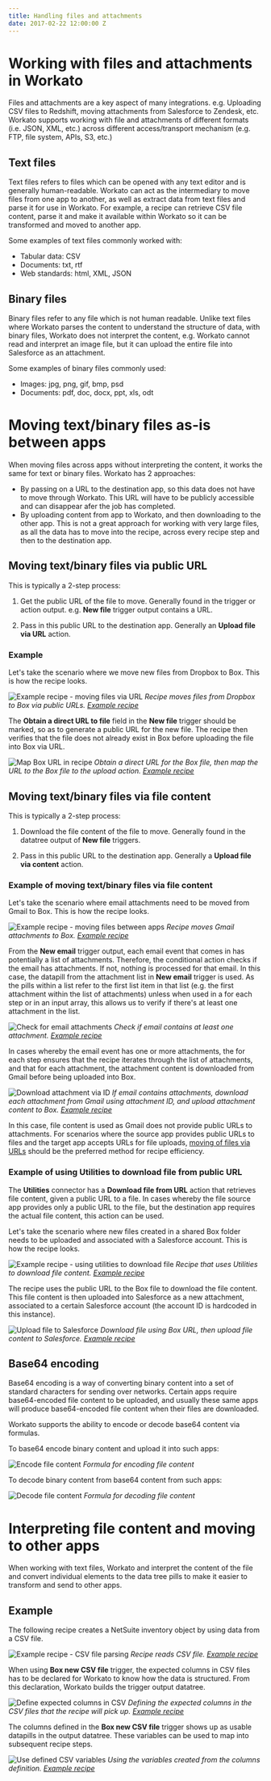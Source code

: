 ```yaml
---
title: Handling files and attachments
date: 2017-02-22 12:00:00 Z
---
```

# Working with files and attachments in Workato
Files and attachments are a key aspect of many integrations. e.g. Uploading  CSV files to Redshift, moving attachments from Salesforce to Zendesk, etc. Workato supports working with file and attachments of different formats (i.e. JSON, XML, etc.) across different access/transport mechanism (e.g. FTP, file system, APIs, S3, etc.)

## Text files
Text files refers to files which can be opened with any text editor and is generally human-readable. Workato can act as the intermediary to move files from one app to another, as well as extract data from text files and parse it for use in Workato. For example, a recipe can retrieve CSV file content, parse it and make it available within Workato so it can be transformed and moved to another app.

Some examples of text files commonly worked with:
- Tabular data: CSV
- Documents: txt, rtf
- Web standards: html, XML, JSON

## Binary files
Binary files refer to any file which is not human readable. Unlike text files where Workato parses the content to understand the structure of data, with binary files, Workato does not interpret the content, e.g. Workato cannot read and interpret an image file, but it can upload the entire file into Salesforce as an attachment.

Some examples of binary files commonly used:
- Images: jpg, png, gif, bmp, psd
- Documents: pdf, doc, docx, ppt, xls, odt

# Moving text/binary files as-is between apps
When moving files across apps without interpreting the content, it works the same for text or binary files. Workato has 2 approaches:
- By passing on a URL to the destination app, so this data does not have to move through Workato. This URL will have to be publicly accessible and can disappear afer the job has completed.
- By uploading content from app to Workato, and then downloading to the other app. This is not a great approach for working with very large files, as all the data has to move into the recipe, across every recipe step and then to the destination app.

## Moving text/binary files via public URL
This is typically a 2-step process:

1. Get the public URL of the file to move. Generally found in the trigger or action output. e.g. **New file** trigger output contains a URL.

2. Pass in this public URL to the destination app. Generally an **Upload file via URL** action.

### Example
Let's take the scenario where we move new files from Dropbox to Box. This is how the recipe looks.

![Example recipe - moving files via URL](/assets/images/features/files-and-attachments/file-url-recipe.png)
*Recipe moves files from Dropbox to Box via public URLs. [Example recipe](https://www.workato.com/recipes/485735)*

The **Obtain a direct URL to file** field in the **New file** trigger should be marked, so as to generate a public URL for the new file. The recipe then verifies that the file does not already exist in Box before uploading the file into Box via URL.

![Map Box URL in recipe](/assets/images/features/files-and-attachments/map-box-url-in-recipe.gif)
*Obtain a direct URL for the Box file, then map the URL to the Box file to the upload action. [Example recipe](https://www.workato.com/recipes/485735)*

## Moving text/binary files via file content
This is typically a 2-step process:

1. Download the file content of the file to move. Generally found in the datatree output of **New file** triggers.

2. Pass in this public URL to the destination app. Generally a **Upload file via content** action.

### Example of moving text/binary files via file content
Let's take the scenario where email attachments need to be moved from Gmail to Box. This is how the recipe looks.

![Example recipe - moving files between apps](/assets/images/features/files-and-attachments/moving-files-betwen-apps-recipe.png)
*Recipe moves Gmail attachments to Box. [Example recipe](https://www.workato.com/recipes/485773)*

From the **New email** trigger output, each email event that comes in has potentially a list of attachments. Therefore, the conditional action checks if the email has attachments. If not, nothing is processed for that email. In this case, the datapill from the attachment list in **New email** trigger is used. As the pills within a list refer to the first list item in that list (e.g. the first attachment within the list of attachments) unless when used in a for each step or in an input array, this allows us to verify if there's at least one attachment in the list.

![Check for email attachments](/assets/images/features/files-and-attachments/check-for-email-attachments.gif)
*Check if email contains at least one attachment. [Example recipe](https://www.workato.com/recipes/485773)*

In cases whereby the email event has one or more attachments, the for each step ensures that the recipe iterates through the list of attachments, and that for each attachment, the attachment content is downloaded from Gmail before being uploaded into Box.

![Download attachment via ID](/assets/images/features/files-and-attachments/download-attachment-via-id.gif)
*If email contains attachments, download each attachment from Gmail using attachment ID, and upload attachment content to Box. [Example recipe](https://www.workato.com/recipes/485773)*

In this case, file content is used as Gmail does not provide public URLs to attachments. For scenarios where the source app provides public URLs to files and the target app accepts URLs for file uploads, [moving of files via URLs](#moving-textbinary-files-via-public-url) should be the preferred method for recipe efficiency.

### Example of using Utilities to download file from public URL
The **Utilities** connector has a **Download file from URL** action that retrieves file content, given a public URL to a file. In cases whereby the file source app provides only a public URL to the file, but the destination app requires the actual file content, this action can be used.

Let's take the scenario where new files created in a shared Box folder needs to be uploaded and associated with a Salesforce account. This is how the recipe looks.

![Example recipe - using utilities to download file](/assets/images/features/files-and-attachments/utilities-download-file.png)
*Recipe that uses Utilities to download file content. [Example recipe](https://www.workato.com/recipes/485775)*

The recipe uses the public URL to the Box file to download the file content. This file content is then uploaded into Salesforce as a new attachment, associated to a certain Salesforce account (the account ID is hardcoded in this instance).

![Upload file to Salesforce](/assets/images/features/files-and-attachments/upload-file-to-salesforce.gif)
*Download file using Box URL, then upload file content to Salesforce. [Example recipe](https://www.workato.com/recipes/485775)*

## Base64 encoding
Base64 encoding is a way of converting binary content into a set of standard characters for sending over networks. Certain apps require base64-encoded file content to be uploaded, and usually these same apps will produce base64-encoded file content when their files are downloaded.

Workato supports the ability to encode or decode base64 content via formulas.

To base64 encode binary content and upload it into such apps:

![Encode file content](/assets/images/features/files-and-attachments/encode-file.png)
*Formula for encoding file content*

To decode binary content from base64 content from such apps:

![Decode file content](/assets/images/features/files-and-attachments/decode-file.png)
*Formula for decoding file content*

# Interpreting file content and moving to other apps
When working with text files, Workato and interpret the content of the file and convert individual elements to the data tree pills to make it easier to transform and send to other apps.

## Example
The following recipe creates a NetSuite inventory object by using data from a CSV file.

![Example recipe - CSV file parsing](/assets/images/features/files-and-attachments/csv-file-parsing-recipe.png)
*Recipe reads CSV file. [Example recipe](https://www.workato.com/recipes/485023)*

When using **Box new CSV file** trigger, the expected columns in CSV files has to be declared for Workato to know how the data is structured. From this declaration, Workato builds the trigger output datatree.

![Define expected columns in CSV](/assets/images/features/files-and-attachments/define-expected-csv-columns.gif)
*Defining the expected columns in the CSV files that the recipe will pick up. [Example recipe](https://www.workato.com/recipes/485023)*

The columns defined in the **Box new CSV file** trigger shows up as usable datapills in the output datatree. These variables can be used to map into subsequent recipe steps.

![Use defined CSV variables](/assets/images/features/files-and-attachments/use-defined-csv-variables.gif)
*Using the variables created from the columns definition. [Example recipe](https://www.workato.com/recipes/485023)*
